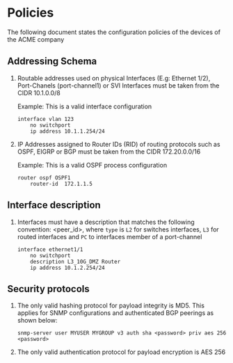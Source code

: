 # Policies

The following document states the configuration policies of the devices of the ACME company

## Addressing Schema

1. Routable addresses used on physical Interfaces (E.g: Ethernet 1/2), Port-Chanels (port-channel1) or SVI Interfaces must be taken from the CIDR 10.1.0.0/8

    Example: 
    This is a valid interface configuration
    ```
    interface vlan 123
        no switchport
        ip address 10.1.1.254/24
    ```


2. IP Addresses assigned to Router IDs (RID) of routing protocols such as OSPF, EIGRP or BGP must be taken from the CIDR 172.20.0.0/16

    Example: 
    This is a valid OSPF process configuration

    ```
    router ospf OSPF1
        router-id  172.1.1.5
    ```


## Interface description

1. Interfaces must have a description that matches the following convention: <type>_<speed>_<peer_id>, where `type` is `L2` for switches interfaces, `L3` for routed interfaces and `PC` to interfaces member of a port-channel

    ```
    interface ethernet1/1
        no switchport
        description L3_10G_DMZ Router  
        ip address 10.1.2.254/24
    ```

## Security protocols


1. The only valid hashing protocol for payload integrity is MD5. This applies for SNMP configurations and authenticated BGP peerings as shown below:

    ```
    snmp-server user MYUSER MYGROUP v3 auth sha <password> priv aes 256 <password>

    ```

2. The only valid authentication protocol for payload encryption is AES 256
        